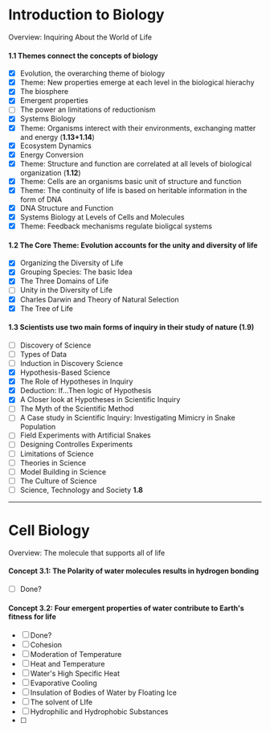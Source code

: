 # Introduction to Biology

Overview: Inquiring About the World of Life

#### 1.1 Themes connect the concepts of biology
 - [x] Evolution, the overarching theme of biology
 - [x] Theme: New properties emerge at each level in the biological hierachy
 - [x] The biosphere
 - [x] Emergent properties
 - [ ] The power an limitations of reductionism
 - [x] Systems Biology
 - [x] Theme: Organisms interect with their environments, exchanging matter and energy (**1.13+1.14**)
 - [x] Ecosystem Dynamics
 - [x] Energy Conversion
 - [x] Theme: Structure and function are correlated at all levels of biological organization (**1.12**)
 - [x] Theme: Cells are an organisms basic unit of structure and function
 - [x] Theme: The continuity of life is based on heritable information in the form of DNA
 - [x] DNA Structure and Function
 - [x] Systems Biology at Levels of Cells and Molecules
 - [x] Theme: Feedback mechanisms regulate bioligcal systems

#### 1.2 The Core Theme: Evolution accounts for the unity and diversity of life
- [x] Organizing the Diversity of Life
- [x] Grouping Species: The basic Idea
- [x] The Three Domains of Life
- [ ] Unity in the Diversity of Life
- [x] Charles Darwin and Theory of Natural Selection
- [x] The Tree of Life

#### 1.3 Scientists use two main forms of inquiry in their study of nature (**1.9**)
- [ ] Discovery of Science
- [ ] Types of Data
- [ ] Induction in Discovery Science
- [x] Hypothesis-Based Science
- [x] The Role of Hypotheses in Inquiry
- [x] Deduction: If...Then logic of Hypothesis
- [x] A Closer look at Hypotheses in Scientific Inquiry
- [ ] The Myth of the Scientific Method
- [ ] A Case study in Scientific Inquiry: Investigating Mimicry in Snake Population
- [ ] Field Experiments with Artificial Snakes
- [ ] Designing Controlles Experiments
- [ ] Limitations of Science
- [ ] Theories in Science
- [ ] Model Building in Science
- [ ] The Culture of Science
- [ ] Science, Technology and Society **1.8**

--------------------------------------

# Cell Biology

Overview: The molecule that supports all of life

#### Concept 3.1: The Polarity of water molecules results in hydrogen bonding

- [ ] Done?

#### Concept 3.2: Four emergent properties of water contribute to Earth's fitness for life

- [ ] Done?
- [ ] Cohesion
- [ ] Moderation of Temperature
- [ ] Heat and Temperature
- [ ] Water's High Specific Heat
- [ ] Evaporative Cooling
- [ ] Insulation of Bodies of Water by Floating Ice
- [ ] The solvent of LIfe
- [ ] Hydrophilic and Hydrophobic Substances
- [ ] 
